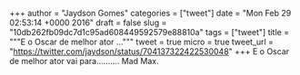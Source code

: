 
+++
author = "Jaydson Gomes"
categories = ["tweet"]
date = "Mon Feb 29 02:53:14 +0000 2016"
draft = false
slug = "10db262fb09dc7d1c95ad608449592579e88810a"
tags = ["tweet"]
title = """E o Oscar de melhor ator ..."""
tweet = true
micro = true
tweet_url = "https://twitter.com/jaydson/status/704137322422530048"
+++
E o Oscar de melhor ator vai para.......... Mad Max.
